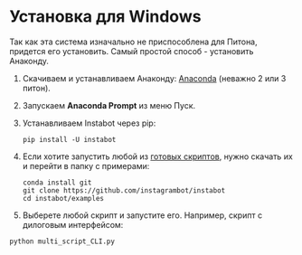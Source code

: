 # Установка для Windows

Так как эта система изначально не приспособлена для Питона, придется его установить. Самый простой способ - установить Анаконду.

1. Скачиваем и устанавливаем Анаконду: [Anaconda](https://www.continuum.io/downloads) (неважно 2 или 3 питон).
2. Запускаем **Anaconda Prompt** из меню Пуск.
3. Устанавливаем Instabot через pip:

	```
	pip install -U instabot
	```

4. Если хотите запустить любой из [готовых скриптов](https://github.com/instagrambot/instabot/tree/master/examples), нужно скачать их и перейти в папку с примерами:

	```
	conda install git
	git clone https://github.com/instagrambot/instabot
	cd instabot/examples
	```

5. Выберете любой скрипт и запустите его. Например, скрипт с дилоговым интерфейсом:

  ```
  python multi_script_CLI.py
  ```
